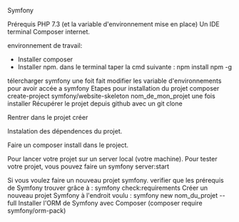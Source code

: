 Symfony


Prérequis
PHP 7.3 (et la variable d'environnement mise en place)
Un IDE
terminal
Composer 
internet.


environnement de travail:

- Installer composer
- Installer npm. dans le terminal taper la cmd suivante : npm install npm -g


télercharger symfony une foit fait modifier les variable d'environnements pour avoir accée a symfony 
Etapes pour installation du projet
    composer create-project symfony/website-skeleton nom_de_mon_projet
une fois installer 
Récupérer le projet depuis github avec un git clone

Rentrer dans le projet créer

Instalation des dépendences du projet.

Faire un composer install dans le project.

Pour lancer votre projet sur un server local (votre machine).
Pour tester votre projet, vous pouvez faire un symfony server:start



Si vous voulez faire un nouveau projet symfony.
verifier que les prérequis de Symfony trouver grâce à : symfony check:requirements
Créer un nouveau projet Symfony à l'endroit voulu : symfony new nom_du_projet --full
Installer l'ORM de Symfony avec Composer (composer require symfony/orm-pack)


